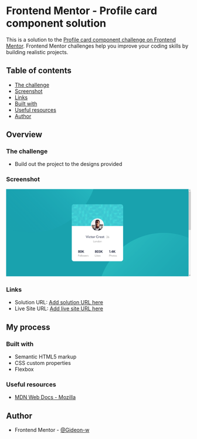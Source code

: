 # Frontend Mentor - Profile card component solution

This is a solution to the [Profile card component challenge on Frontend Mentor](https://www.frontendmentor.io/challenges/profile-card-component-cfArpWshJ). Frontend Mentor challenges help you improve your coding skills by building realistic projects.

## Table of contents

- [The challenge](#the-challenge)
- [Screenshot](#screenshot)
- [Links](#links)
- [Built with](#built-with)
- [Useful resources](#useful-resources)
- [Author](#author)

## Overview

### The challenge

- Build out the project to the designs provided

### Screenshot

![](./Screenshot%202024-11-17%20at%2012-57-18%20Profile%20card%20component.png)

### Links

- Solution URL: [Add solution URL here](https://gideon-w.github.io/Profile-card-component/)
- Live Site URL: [Add live site URL here](https://github.com/Gideon-w/Profile-card-component)

## My process

### Built with

- Semantic HTML5 markup
- CSS custom properties
- Flexbox

### Useful resources

- [MDN Web Docs - Mozilla](https://developer.mozilla.org/en-US/)

## Author

- Frontend Mentor - [@Gideon-w](https://www.frontendmentor.io/profile/Gideon-w")
